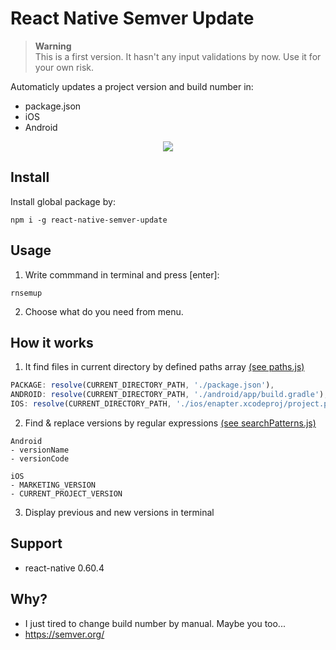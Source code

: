 # React Native Semver Update

> **Warning**  
> This is a first version. It hasn't any input validations by now.
> Use it for your own risk.

Automaticly updates a project version and build number in:
* package.json
* iOS
* Android

<p align="center">
<img src="https://i.imgur.com/IjHNgPp.gif" />
</p>

## Install

Install global package by:

```
npm i -g react-native-semver-update
```

## Usage
1. Write commmand in terminal and press [enter]:
```
rnsemup
```
2. Choose what do you need from menu.

## How it works

1. It find files in current directory by defined paths array
[(see paths.js)](https://github.com/zmnv/react-native-semver-update/blob/master/src/tools/paths.js)

```js
PACKAGE: resolve(CURRENT_DIRECTORY_PATH, './package.json'),
ANDROID: resolve(CURRENT_DIRECTORY_PATH, './android/app/build.gradle'),
IOS: resolve(CURRENT_DIRECTORY_PATH, './ios/enapter.xcodeproj/project.pbxproj'),
```

2. Find & replace versions by regular expressions [(see searchPatterns.js)](https://github.com/zmnv/react-native-semver-update/blob/master/src/tools/searchPatterns.js)

```
Android
- versionName
- versionCode

iOS
- MARKETING_VERSION
- CURRENT_PROJECT_VERSION
```

3. Display previous and new versions in terminal

## Support

* react-native 0.60.4

## Why?

* I just tired to change build number by manual. Maybe you too...
* https://semver.org/

